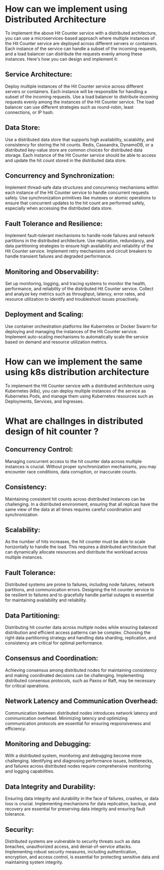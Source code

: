 # How can we implement using Distributed Architecture

To implement the above Hit Counter service with a distributed architecture, you can use a microservices-based approach where multiple instances of 
the Hit Counter service are deployed across different servers or containers. Each instance of the service can handle a subset of the incoming requests, 
and a load balancer can distribute the requests evenly among these instances. Here's how you can design and implement it:

## Service Architecture:

Deploy multiple instances of the Hit Counter service across different servers or containers. Each instance will be responsible for handling a subset of the incoming requests.
Use a load balancer to distribute incoming requests evenly among the instances of the Hit Counter service. The load balancer can use different strategies such as round-robin, least connections, or IP hash.

## Data Store:

Use a distributed data store that supports high availability, scalability, and consistency for storing the hit counts.
Redis, Cassandra, DynamoDB, or a distributed key-value store are common choices for distributed data storage.
Each instance of the Hit Counter service should be able to access and update the hit count stored in the distributed data store.

## Concurrency and Synchronization:

Implement thread-safe data structures and concurrency mechanisms within each instance of the Hit Counter service to handle concurrent requests safely.
Use synchronization primitives like mutexes or atomic operations to ensure that concurrent updates to the hit count are performed safely, especially when accessing the distributed data store.

## Fault Tolerance and Resilience:

Implement fault-tolerant mechanisms to handle node failures and network partitions in the distributed architecture.
Use replication, redundancy, and data partitioning strategies to ensure high availability and reliability of the Hit Counter service.
Implement retry mechanisms and circuit breakers to handle transient failures and degraded performance.

## Monitoring and Observability:

Set up monitoring, logging, and tracing systems to monitor the health, performance, and reliability of the distributed Hit Counter service.
Collect and analyze key metrics such as throughput, latency, error rates, and resource utilization to identify and troubleshoot issues proactively.

## Deployment and Scaling:

Use container orchestration platforms like Kubernetes or Docker Swarm for deploying and managing the instances of the Hit Counter service.
Implement auto-scaling mechanisms to automatically scale the service based on demand and resource utilization metrics.

# How can we implement the same using k8s distribution architecture 
To implement the Hit Counter service with a distributed architecture using Kubernetes (k8s), you can deploy multiple instances of the service as Kubernetes Pods, 
and manage them using Kubernetes resources such as Deployments, Services, and Ingresses.

# What are challnges in distributed design of hit counter ?

## Concurrency Control: 
Managing concurrent access to the hit counter data across multiple instances is crucial. Without proper synchronization mechanisms, you may encounter race conditions, data corruption, or inaccurate counts.

## Consistency: 
Maintaining consistent hit counts across distributed instances can be challenging. In a distributed environment, ensuring that all replicas have the same view of the data at all times requires careful coordination and synchronization.

## Scalability: 
As the number of hits increases, the hit counter must be able to scale horizontally to handle the load. This requires a distributed architecture that can dynamically allocate resources and distribute the workload across multiple instances.

## Fault Tolerance: 
Distributed systems are prone to failures, including node failures, network partitions, and communication errors. Designing the hit counter service to be resilient to failures and to gracefully handle partial outages is essential for maintaining availability and reliability.

## Data Partitioning: 
Distributing hit counter data across multiple nodes while ensuring balanced distribution and efficient access patterns can be complex. Choosing the right data partitioning strategy and handling data sharding, replication, and consistency are critical for optimal performance.

## Consensus and Coordination: 
Achieving consensus among distributed nodes for maintaining consistency and making coordinated decisions can be challenging. Implementing distributed consensus protocols, such as Paxos or Raft, may be necessary for critical operations.

## Network Latency and Communication Overhead: 
Communication between distributed nodes introduces network latency and communication overhead. Minimizing latency and optimizing communication protocols are essential for ensuring responsiveness and efficiency.

## Monitoring and Debugging: 
With a distributed system, monitoring and debugging become more challenging. Identifying and diagnosing performance issues, bottlenecks, and failures across distributed nodes require comprehensive monitoring and logging capabilities.

## Data Integrity and Durability: 
Ensuring data integrity and durability in the face of failures, crashes, or data loss is crucial. Implementing mechanisms for data replication, backup, and recovery are essential for preserving data integrity and ensuring fault tolerance.

## Security: 
Distributed systems are vulnerable to security threats such as data breaches, unauthorized access, and denial-of-service attacks. Implementing robust security measures, including authentication, encryption, and access control, is essential for protecting sensitive data and maintaining system integrity.

